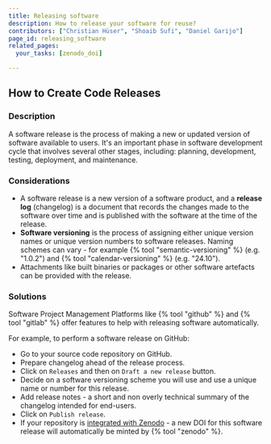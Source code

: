```yaml
---
title: Releasing software
description: How to release your software for reuse?
contributors: ["Christian Hüser", "Shoaib Sufi", "Daniel Garijo"]
page_id: releasing_software
related_pages:
  your_tasks: [zenodo_doi]

---
```


## How to Create Code Releases
 
### Description

A software release is the process of making a new or updated version of software available to users. 
It's an important phase in software development cycle that involves several other stages, including: planning, 
development, testing, deployment, and maintenance.

### Considerations

* A software release is a new version of a software product, and a **release log** (changelog) is a document that records the changes 
made to the software over time and is published with the software at the time of the release.
* **Software versioning** is the process of assigning either unique version names or unique version numbers to software releases. 
Naming schemes can vary - for example {% tool "semantic-versioning" %} (e.g. "1.0.2") and {% tool "calendar-versioning" %} (e.g. "24.10").
* Attachments like built binaries or packages or other software artefacts can be provided with the release.

### Solutions

Software Project Management Platforms like {% tool "github" %} and {% tool "gitlab" %} offer features to help 
with releasing software automatically.

For example, to perform a software release on GitHub:

- Go to your source code repository on GitHub.
- Prepare changelog ahead of the release process.
- Click on `Releases` and then on `Draft a new release` button.
- Decide on a software versioning scheme you will use and use a unique name or number for this release.
- Add release notes - a short and non overly technical summary of the changelog intended for end-users.
- Click on `Publish release`.
- If your repository is [integrated with Zenodo](./zenodo_doi) - a new DOI for this software release will automatically 
be minted by {% tool "zenodo" %}.
